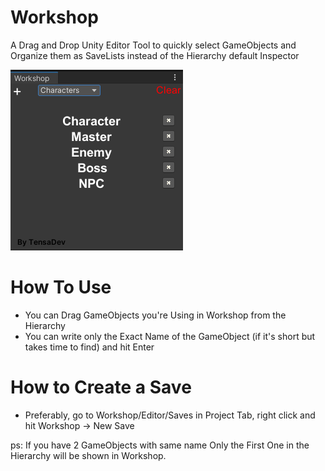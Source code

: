 
# Workshop
A Drag and Drop Unity Editor Tool to quickly select GameObjects and Organize them as SaveLists instead of the Hierarchy default Inspector

![](./Workshop.png)

# How To Use
- You can Drag GameObjects you're Using in Workshop from the Hierarchy
- You can write only the Exact Name of the GameObject (if it's short but takes time to find) and hit Enter

# How to Create a Save
- Preferably, go to Workshop/Editor/Saves in Project Tab, right click and hit Workshop -> New Save

ps: If you have 2 GameObjects with same name Only the First One in the Hierarchy will be shown in Workshop.
